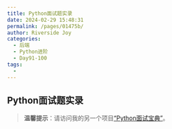 ```yaml
---
title: Python面试题实录
date: 2024-02-29 15:48:31
permalink: /pages/01475b/
author: Riverside Joy
categories:
  - 后端
  - Python进阶
  - Day91-100
tags:
  - 
---
```

## Python面试题实录

> **温馨提示**：请访问我的另一个项目[“Python面试宝典”](https://github.com/jackfrued/Python-Interview-Bible)。

